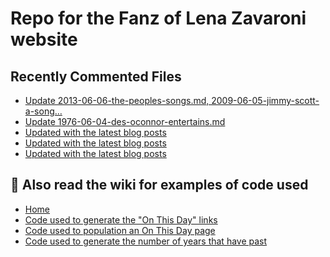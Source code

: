 # Repo for the Fanz of Lena Zavaroni website

## Recently Commented Files
<!-- BLOG-POST-LIST:START -->
- [Update 2013-06-06-the-peoples-songs.md, 2009-06-05-jimmy-scott-a-song…](https://github.com/FanzOfLenaZavaroni/fanzoflenazavaroni.github.io/commit/b43d02d91316a9fa895e7137a3cb30ea732efc19)
- [Update 1976-06-04-des-oconnor-entertains.md](https://github.com/FanzOfLenaZavaroni/fanzoflenazavaroni.github.io/commit/73bd343ead55dfbd308c058fa88fe56314bd8af0)
- [Updated with the latest blog posts](https://github.com/FanzOfLenaZavaroni/fanzoflenazavaroni.github.io/commit/5e276c6e6557a76992bcf0afb07a7f55469df848)
- [Updated with the latest blog posts](https://github.com/FanzOfLenaZavaroni/fanzoflenazavaroni.github.io/commit/7a7c7c28634c8d0bd628bee1c23e506b6b4a8e83)
- [Updated with the latest blog posts](https://github.com/FanzOfLenaZavaroni/fanzoflenazavaroni.github.io/commit/d54953b112a63775530d20f8302bf3637131b130)
<!-- BLOG-POST-LIST:END -->

## :notebook: Also read the wiki for examples of code used
* [Home](https://github.com/FanzOfLenaZavaroni/fanzoflenazavaroni.github.io/wiki)
* [Code used to generate the "On This Day" links](https://github.com/FanzOfLenaZavaroni/fanzoflenazavaroni.github.io/wiki/On-This-Day-Code)
* [Code used to population an On This Day page](https://github.com/FanzOfLenaZavaroni/fanzoflenazavaroni.github.io/wiki/Code-used-to-population-an-On-This-Day-page)
* [Code used to generate the number of years that have past](https://github.com/FanzOfLenaZavaroni/fanzoflenazavaroni.github.io/wiki/Number-of-years-gone-by-code)
